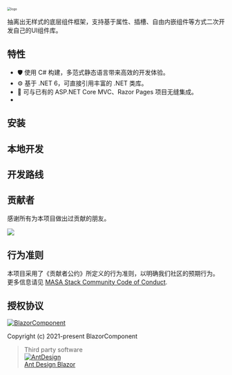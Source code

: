 <img src="docs/logo-v.png" alt="logo" style="zoom:50%;" />

<!-- 已基本完成重构
> 早期借鉴于 [ant-design-blazor](https://github.com/ant-design-blazor/ant-design-blazor) 的组件库部分核心功能。 
-->

抽离出无样式的底层组件框架，支持基于属性、插槽、自由内嵌组件等方式二次开发自己的UI组件库。



## 特性

- 🛡 使用 C# 构建，多范式静态语言带来高效的开发体验。
- ⚙️ 基于 .NET 6，可直接引用丰富的 .NET 类库。
- 🎁 可与已有的 ASP.NET Core MVC、Razor Pages 项目无缝集成。
- 

## 安装


## 本地开发


## 开发路线


## 贡献者

感谢所有为本项目做出过贡献的朋友。

<a href="https://github.com/masastack/blazorcomponent/graphs/contributors"> 
    <img src="https://contrib.rocks/image?repo=blazorcomponent/blazorcomponent" /> 
</a>

## 行为准则

本项目采用了《贡献者公约》所定义的行为准则，以明确我们社区的预期行为。
更多信息请见 [MASA Stack Community Code of Conduct](https://github.com/masastack/community/blob/main/CODE-OF-CONDUCT.md).

## 授权协议

[![BlazorComponent](https://img.shields.io/badge/License-MIT-blue?style=flat-square)](https://github.com/masastack/BlazorComponent/blob/master/LICENSE)

Copyright (c) 2021-present BlazorComponent

> Third party software  
  [![AntDesign](https://img.shields.io/badge/License-MIT-blue?style=flat-square)](https://github.com/ant-design-blazor/ant-design-blazor/blob/master/LICENSE)  
  [Ant Design Blazor](https://github.com/ant-design-blazor/ant-design-blazor.git)

